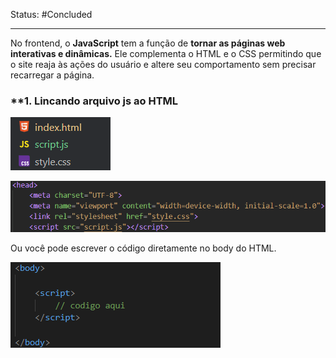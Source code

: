 Status: #Concluded 

---

No frontend, o **JavaScript** tem a função de **tornar as páginas web interativas e dinâmicas.** Ele complementa o HTML e o CSS permitindo que o site reaja às ações do usuário e altere seu comportamento sem precisar recarregar a página.

### **1. Lincando arquivo js ao HTML

![Pasted image 20250505134015](../../attachments/Pasted%20image%2020250505134015.png)

![Pasted image 20250505134204](../../attachments/Pasted%20image%2020250505134204.png)

Ou você pode escrever o código diretamente no body do HTML.

![](../../attachments/Pasted%20image%2020250705134323.png)

